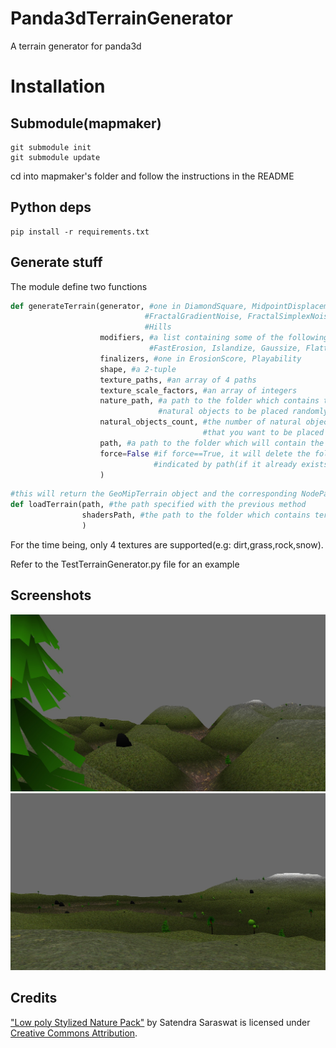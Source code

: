 # Panda3dTerrainGenerator
A terrain generator for panda3d

# Installation

## Submodule(mapmaker)
```
git submodule init
git submodule update
```

cd into mapmaker's folder and follow the instructions in the README

## Python deps
```
pip install -r requirements.txt
```

## Generate stuff
The module define two functions
```python
def generateTerrain(generator, #one in DiamondSquare, MidpointDisplacement, FractalValueNoise,
                              #FractalGradientNoise, FractalSimplexNoise, FractalCellNoise,
                              #Hills
                    modifiers, #a list containing some of the following: ThermalErosion, HydraulicErosion,
                               #FastErosion, Islandize, Gaussize, Flatten, Smooth
                    finalizers, #one in ErosionScore, Playability
                    shape, #a 2-tuple
                    texture_paths, #an array of 4 paths
                    texture_scale_factors, #an array of integers
                    nature_path, #a path to the folder which contains the 
                                 #natural objects to be placed randomly
                    natural_objects_count, #the number of natural objects
                                           #that you want to be placed
                    path, #a path to the folder which will contain the generated data
                    force=False #if force==True, it will delete the folder 
                                #indicated by path(if it already exists)
                    )
```

```python
#this will return the GeoMipTerrain object and the corresponding NodePath 
def loadTerrain(path, #the path specified with the previous method
                shadersPath, #the path to the folder which contains terrain.vert and terrain.frag
                )
```

For the time being, only 4 textures are supported(e.g: dirt,grass,rock,snow). 

Refer to the TestTerrainGenerator.py file for an example

## Screenshots
![Image](./screenshots/screenshot.png)
![Image](./screenshots/screenshot2.png)

## Credits
["Low poly Stylized Nature Pack"](https://skfb.ly/6VZTt) by Satendra Saraswat is licensed under [Creative Commons Attribution](http://creativecommons.org/licenses/by/4.0/).
